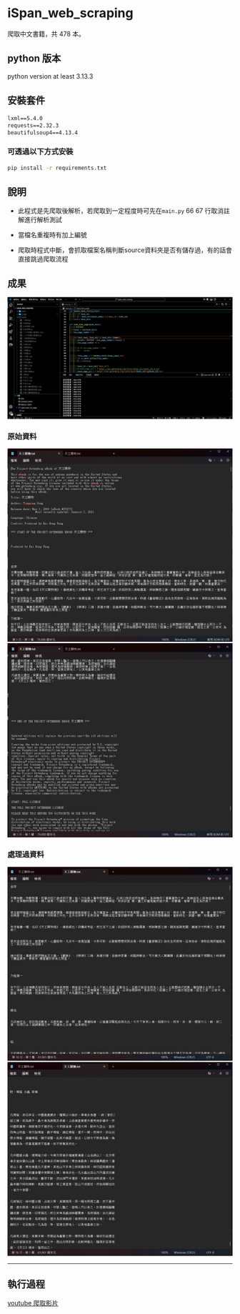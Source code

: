 # iSpan_web_scraping

爬取中文書籍，共 478 本。

## python 版本

python version at least 3.13.3

## 安裝套件

```text
lxml==5.4.0
requests==2.32.3
beautifulsoup4==4.13.4
```

### 可透過以下方式安裝

```sh
pip install -r requirements.txt
```

## 說明

- 此程式是先爬取後解析，若爬取到一定程度時可先在`main.py` 66 67 行取消註解進行解析測試

- 當檔名重複時有加上編號

- 爬取時程式中斷，會抓取檔案名稱判斷source資料夾是否有儲存過，有的話會直接跳過爬取流程

## 成果

![alt text](image/image-4.png)

### 原始資料

![alt text](image/image.png)
![alt text](image/image-2.png)

### 處理過資料

![alt text](image/image-1.png)
![alt text](image/image-3.png)

---

## 執行過程

[youtube 爬取影片](https://youtu.be/wvoYlveXbMs)
